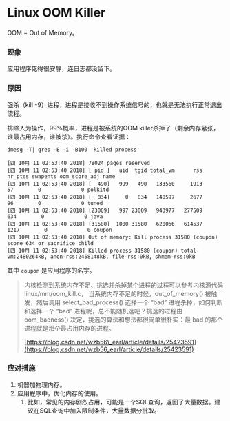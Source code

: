 # Linux OOM Killer

OOM = Out of Memory。

### 现象

应用程序死得很安静，连日志都没留下。

### 原因

强杀（kill -9）进程，进程是接收不到操作系统信号的，也就是无法执行正常退出流程。

排除人为操作，99%概率，进程是被系统的OOM killer杀掉了（剩余内存紧张，谁最占用内存，谁被杀）。执行命令查看证据：

```text
dmesg -T| grep -E -i -B100 'killed process'

[四 10月 11 02:53:40 2018] 78024 pages reserved
[四 10月 11 02:53:40 2018] [ pid ]   uid  tgid total_vm      rss nr_ptes swapents oom_score_adj name
[四 10月 11 02:53:40 2018] [  490]   999   490   133560     1913      57        0             0 polkitd
[四 10月 11 02:53:40 2018] [  834]     0   834   140597     2677      96        0             0 tuned
[四 10月 11 02:53:40 2018] [23009]   997 23009   943977   277509     634        0             0 java
[四 10月 11 02:53:40 2018] [31580]  1000 31580   620066   614537    1217        0             0 coupon
[四 10月 11 02:53:40 2018] Out of memory: Kill process 31580 (coupon) score 634 or sacrifice child
[四 10月 11 02:53:40 2018] Killed process 31580 (coupon) total-vm:2480264kB, anon-rss:2458148kB, file-rss:0kB, shmem-rss:0kB
```

其中 `coupon` 是应用程序的名字。

> 内核检测到系统内存不足、挑选并杀掉某个进程的过程可以参考内核源代码 linux/mm/oom\_kill.c， 当系统内存不足的时候，out\_of\_memory\(\) 被触发，然后调用 select\_bad\_process\(\) 选择一个 “bad” 进程杀掉，如何判断和选择一个 “bad” 进程呢，总不能随机选吧？挑选的过程由 oom\_badness\(\) 决定，挑选的算法和想法都很简单很朴实：最 bad 的那个进程就是那个最占用内存的进程。
>
> [https://blog.csdn.net/wzb56\_earl/article/details/25423591](https://blog.csdn.net/wzb56_earl/article/details/25423591)

### 应对措施

1. 机器加物理内存。
2. 应用程序中，优化内存的使用。
   1. 比如，常见的内存剧烈占用，可能是一个SQL查询，返回了大量数据。建议在SQL查询中加入限制条件，大量数据分批取。



